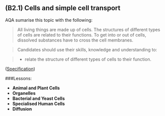 (B2.1) Cells and simple cell transport
-----------

AQA sumarise this topic with the following:

>All living things are made up of cells. The structures of different types of cells are related to their functions. To get into or out of cells, dissolved substances have to cross the cell membranes.

>Candidates should use their skills, knowledge and understanding to:

> - relate the structure of different types of cells to their function.

([Specification](http://www.aqa.org.uk/subjects/science/gcse/biology-4401/subject-content#))

###Lessons:

- **Animal and Plant Cells**
- **Organelles**
- **Bacterial and Yeast Cells**
- **Specialised Human Cells**
- **Diffusion**
